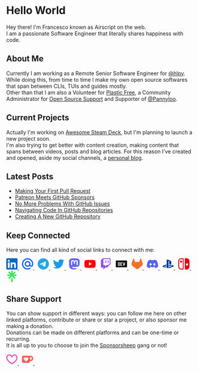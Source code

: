 # Hello World
Hey there! I'm Francesco known as Airscript on the web.  
I am a passionate Software Engineer that literally shares happiness with code.

## About Me
Currently I am working as a Remote Senior Software Engineer for [@hlpy](https://www.linkedin.com/company/hlpy/mycompany/).  
While doing this, from time to time I make my own open source softwares that span between CLIs, TUIs and guides mostly.  
Other than that I am also a Volunteer for [Plastic Free](https://www.plasticfreeonlus.it/), a Community Administrator for [Open Source Support](https://t.me/ptkdev_support_italian) and Supporter of [@Pannyloo](https://instagram.com/pannyloo).

## Current Projects
Actually I'm working on [Awesome Steam Deck](https://github.com/airscripts/awesome-steam-deck), but I'm planning to launch a new project soon.  
I'm also trying to get better with content creation, making content that spans between videos, posts and blog articles.
For this reason I've created and opened, aside my social channels, a [personal blog](https://blog.airscript.it).

## Latest Posts
- [Making Your First Pull Request](https://dev.to/airscript/making-your-first-pull-request-4ahc)
- [Patreon Meets GitHub Sponsors](https://dev.to/airscript/patreon-meets-github-sponsors-2mha)
- [No More Problems With GitHub Issues](https://dev.to/airscript/no-more-problems-with-github-issues-20ne)
- [Navigating Code In GitHub Repositories](https://dev.to/airscript/navigating-code-in-github-repositories-10km)
- [Creating A New GitHub Repository](https://dev.to/airscript/creating-a-new-repository-4ff3)

## Keep Connected
Here you can find all kind of social links to connect with me:  

<a href="https://www.linkedin.com/in/airscript" target="blank">
  <img src="https://raw.githubusercontent.com/airscripts/assets/main/images/linkedin.svg" alt="LinkedIn" width="30px"/>
</a>&nbsp;
<a href="mailto:francesco@airscript.it" target="blank">
  <img src="https://raw.githubusercontent.com/airscripts/assets/main/images/email.svg" alt="Email" width="30px"/>
</a>&nbsp;
<a href="https://t.me/airscript" target="blank">
  <img src="https://raw.githubusercontent.com/airscripts/assets/main/images/telegram.svg" alt="Telegram" width="30px"/>
</a>&nbsp;
<a href="https://x.com/airscript" target="blank">
  <img src="https://raw.githubusercontent.com/airscripts/assets/main/images/twitter.svg" alt="Twitter" width="30px" />
</a>&nbsp;
<a href="https://fosstodon.org/@airscript/" target="blank">
  <img src="https://raw.githubusercontent.com/airscripts/assets/main/images/mastodon.svg" alt="Mastodon" width="30px" />
</a>&nbsp;
<a href="https://www.youtube.com/@airscripts" target="blank">
  <img src="https://raw.githubusercontent.com/airscripts/assets/main/images/youtube.svg" alt="YouTube" width="30px" />
</a>&nbsp;
<a href="https://www.twitch.tv/airscript" target="blank">
  <img src="https://raw.githubusercontent.com/airscripts/assets/main/images/twitch.svg" alt="Twitch" width="30px" />
</a>&nbsp;
<a href="https://dev.to/airscript" target="blank">
  <img src="https://raw.githubusercontent.com/airscripts/assets/main/images/devdotto.svg" alt="Devdotto" width="30px" />
</a>&nbsp;
<a href="https://gitlab.com/airscripts" target="blank">
  <img src="https://raw.githubusercontent.com/airscripts/assets/main/images/gitlab.svg" alt="GitLab" width="30px" />
</a>&nbsp;
<a href="https://discord.com/users/696734789520064552" target="blank">
  <img src="https://raw.githubusercontent.com/airscripts/assets/main/images/discord.svg" alt="Discord" width="30px" />
</a>&nbsp;
<a href="https://psnprofiles.com/Airscript" target="blank">
  <img src="https://raw.githubusercontent.com/airscripts/assets/main/images/playstation.svg" alt="PlayStation" width="30px" />
</a>&nbsp;
<a href="https://tinyurl.com/nintendo-switch-airscript" target="blank">
  <img src="https://raw.githubusercontent.com/airscripts/assets/main/images/nintendo-switch.svg" alt="Nintendo Switch" width="30px" />
</a>&nbsp;
<a href="https://linktr.ee/airscript" target="blank">
  <img src="https://raw.githubusercontent.com/airscripts/assets/main/images/linktree.svg" alt="Linktree" width="30px" />
</a>

## Share Support
You can show support in different ways: you can follow me here on other linked platforms, contribute or share or star a project, or also sponsor me making a donation.  
Donations can be made on different platforms and can be one-time or recurring.  
It is all up to you to choose to join the [Sponsorsheep](https://github.com/airscripts/sponsorsheep) gang or not!

<a href="https://sponsor.airscript.it" target="blank">
  <img src="https://raw.githubusercontent.com/airscripts/assets/main/images/github-sponsors.svg" alt="GitHub Sponsors" width="30px" />
</a>&nbsp;
<a href="https://kofi.airscript.it" target="blank">
  <img src="https://raw.githubusercontent.com/airscripts/assets/main/images/kofi.svg" alt="Kofi" width="30px" />
</a>&nbsp;
